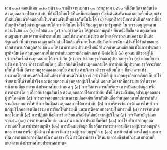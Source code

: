เลม
๑๓๗ ตอนพิเศษ ๑๗๓
หน้า ๒๐
ราชกิจจานุเบกษา
๓๐ กรกฎาคม ๒๕๖๓
หนี้อันเกิดจากสินเชื่อส่วนบุคคลภายใต้การกำกับ ที่ยังมิได้โอนไปเป็นหนี้ตามสัญญา
บัญชีเดินสะพัดจะเอาดอกเบี้ยนั้นทบเข้ากับต้นเงินแล้วคิดดอกเบี้ยในจำนวนเงินที่ทบเข้ากันนั้นไม่ได้
(๕) หยุดหรือระงับการดำเนินกิจการเกี่ยวกับธุรกิจสินเชื่อส่วนบุคคลภายใต้การกำกับโดยไม่ได้
รับอนุญาตจากรัฐมนตรี
ในการขออนุญาตตามความในข้อ ๑๐ (๒) หรือข้อ ๑๐ (๕) ของวรรคหนึ่ง ให้ผู้ประกอบธุรกิจ
ยื่นหนังสือชี้แจงเหตุผลที่ขออนุญาตผ่านธนาคารแห่งประเทศไทย และให้ธนาคารแห่งประเทศไทย
พิจารณาเสนอความเห็นต่อรัฐมนตรี เพื่อพิจารณาอนุญาตดังกล่าวให้แล้วเสร็จภายในหกสิบวันทำการนับ
แต่วันที่ได้รับคำขอและเอกสารครบถ้วนถูกต้อง
ข้อ ๑๑ ให้ธนาคารแห่งประเทศไทยมีอำนาจกำหนดหลักเกณฑ์ในการประกอบธุรกิจสินเชื่อ
ส่วนบุคคลภายใต้การกำกับและรวมถึงหลักเกณฑ์ ดังต่อไปนี้
(๑) คุณสมบัติของผู้ใช้บริการสินเชื่อส่วนบุคคลภายใต้การกำกับ
(๒) การประกอบธุรกิจของผู้ประกอบธุรกิจ
(๓) ดอกเบี้ย ค่าปรับ ค่าบริการ ค่าธรรมเนียมใด ๆ เกี่ยวกับสินเชื่อส่วนบุคคลภายใต้
การกำกับที่ผู้ประกอบธุรกิจจะเรียกเก็บได้ ทั้งนี้ อัตรารวมสูงสุดของดอกเบี้ย ค่าปรับ ค่าบริการ
ค่าธรรมเนียมใด ๆ ที่ธนาคารแห่งประเทศไทยกำหนดต้องไม่เกินอัตราที่กำหนดไว้ในข้อ ๗
อย่างไรก็ดี ผู้ประกอบธุรกิจอาจเรียกเก็บค่าใช้จ่ายตามที่ได้จ่ายไปจริง และพอสมควรแก่
เหตุจากผู้บริโภคได้ นอกเหนือจากที่กล่าวมาแล้วในวรรคหนึ่งตามที่ธนาคารแห่งประเทศไทยกำหนด
ๆ
(๔) การจัดการ การเก็บรักษา การเปิดเผยข้อมูล หรือการกระทำใด ๆ เกี่ยวกับข้อมูลสินเชื่อ
ส่วนบุคคลภายใต้การกำกับ ทั้งนี้ ให้รวมถึงข้อมูลส่วนบุคคลของผู้บริโภคด้วย
(๕) การตรวจสอบและรักษาความปลอดภัยเกี่ยวกับสินเชื่อส่วนบุคคลภายใต้การกำกับ
รวมถึงระบบการให้บริการสินเชื่อส่วนบุคคลภายใต้การกำกับ
(5) การบริหารจัดการด้านการให้บริการแก่ผู้บริโภคอย่างเป็นธรรม การเรียกให้ชำระหนี้
และการติดตามทวงถามให้ชำระหนี้
(๗) การจําหน่ายและโอนหนี้
(๔) การปฏิบัติเมื่อมีการร้องเรียนหรือมีข้อโต้แย้งจากผู้บริโภค
(๔) การจัดทําบัญชีและรายงาน
(๑๐) การกําหนดนโยบาย แผนงาน และการประชาสัมพันธ์
(๑๑) การใช้บริการจากบุคคลภายนอกในการประกอบธุรกิจ
(๑๒) การเปิดเผยข้อมูลเกี่ยวกับการกระทำความผิดของผู้ประกอบธุรกิจ
และกรรมการหรือ
ผู้มีอำนาจในการจัดการของผู้ประกอบธุรกิจ
บ
(๑๓) การย้ายสำนักงานใหญ่ และการเปิด การย้ายและการปิดสำนักงานสาขา ทั้งนี้ สำนักงานสาขา
ให้หมายความถึงสํานักงานสาขาตามที่ธนาคารแห่งประเทศไทยประกาศกําหนด
